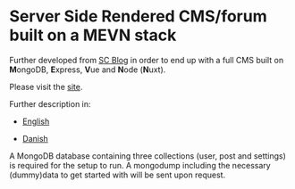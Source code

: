 # Server Side Rendered CMS/forum built on a MEVN stack

Further developed from [SC Blog](https://github.com/yyss8/scBlog) in order to end up with a full CMS built on **M**ongoDB, **E**xpress, **V**ue and **N**ode (**N**uxt).

Please visit the [site](https:mevn.dk).

Further description in:

- [English](https://vue-js.dk/en/frontend/vue/first-mevn-stack-in-denmark/)

- [Danish](https://vue-js.dk/da/klient-siden/vue/den-foerste-mevn-stak-danmark/)

A MongoDB database containing three collections (user, post and settings) is required for the setup to run. A mongodump including the necessary (dummy)data to get started with will be sent upon request.
